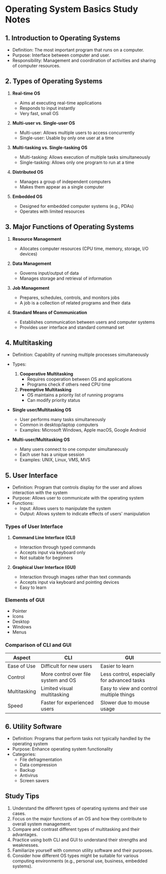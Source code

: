 # Operating System Basics Study Notes

## 1. Introduction to Operating Systems

- Definition: The most important program that runs on a computer.
- Purpose: Interface between computer and user.
- Responsibility: Management and coordination of activities and sharing of computer resources.

## 2. Types of Operating Systems

1. **Real-time OS**
   - Aims at executing real-time applications
   - Responds to input instantly
   - Very fast, small OS

2. **Multi-user vs. Single-user OS**
   - Multi-user: Allows multiple users to access concurrently
   - Single-user: Usable by only one user at a time

3. **Multi-tasking vs. Single-tasking OS**
   - Multi-tasking: Allows execution of multiple tasks simultaneously
   - Single-tasking: Allows only one program to run at a time

4. **Distributed OS**
   - Manages a group of independent computers
   - Makes them appear as a single computer

5. **Embedded OS**
   - Designed for embedded computer systems (e.g., PDAs)
   - Operates with limited resources

## 3. Major Functions of Operating Systems

1. **Resource Management**
   - Allocates computer resources (CPU time, memory, storage, I/O devices)

2. **Data Management**
   - Governs input/output of data
   - Manages storage and retrieval of information

3. **Job Management**
   - Prepares, schedules, controls, and monitors jobs
   - A job is a collection of related programs and their data

4. **Standard Means of Communication**
   - Establishes communication between users and computer systems
   - Provides user interface and standard command set

## 4. Multitasking

- Definition: Capability of running multiple processes simultaneously
- Types:
  1. **Cooperative Multitasking**
     - Requires cooperation between OS and applications
     - Programs check if others need CPU time
  2. **Preemptive Multitasking**
     - OS maintains a priority list of running programs
     - Can modify priority status

- **Single user/Multitasking OS**
  - User performs many tasks simultaneously
  - Common in desktop/laptop computers
  - Examples: Microsoft Windows, Apple macOS, Google Android

- **Multi-user/Multitasking OS**
  - Many users connect to one computer simultaneously
  - Each user has a unique session
  - Examples: UNIX, Linux, VMS, MVS

## 5. User Interface

- Definition: Program that controls display for the user and allows interaction with the system
- Purpose: Allows user to communicate with the operating system
- Functions:
  - Input: Allows users to manipulate the system
  - Output: Allows system to indicate effects of users' manipulation

### Types of User Interface

1. **Command Line Interface (CLI)**
   - Interaction through typed commands
   - Accepts input via keyboard only
   - Not suitable for beginners

2. **Graphical User Interface (GUI)**
   - Interaction through images rather than text commands
   - Accepts input via keyboard and pointing devices
   - Easy to learn

### Elements of GUI
- Pointer
- Icons
- Desktop
- Windows
- Menus

### Comparison of CLI and GUI

| Aspect | CLI | GUI |
|--------|-----|-----|
| Ease of Use | Difficult for new users | Easier to learn |
| Control | More control over file system and OS | Less control, especially for advanced tasks |
| Multitasking | Limited visual multitasking | Easy to view and control multiple things |
| Speed | Faster for experienced users | Slower due to mouse usage |

## 6. Utility Software

- Definition: Programs that perform tasks not typically handled by the operating system
- Purpose: Enhance operating system functionality
- Categories:
  - File defragmentation
  - Data compression
  - Backup
  - Antivirus
  - Screen savers

## Study Tips
1. Understand the different types of operating systems and their use cases.
2. Focus on the major functions of an OS and how they contribute to overall system management.
3. Compare and contrast different types of multitasking and their advantages.
4. Practice using both CLI and GUI to understand their strengths and weaknesses.
5. Familiarize yourself with common utility software and their purposes.
6. Consider how different OS types might be suitable for various computing environments (e.g., personal use, business, embedded systems).
